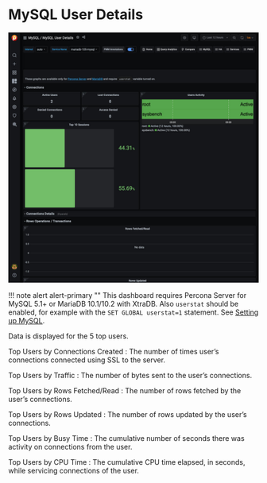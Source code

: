 # MySQL User Details

![!image](../../images/PMM_MySQL_User_Details.jpg)

!!! note alert alert-primary ""
    This dashboard requires Percona Server for MySQL 5.1+ or MariaDB 10.1/10.2 with XtraDB. Also `userstat` should be enabled, for example with the `SET GLOBAL userstat=1` statement. See [Setting up MySQL](../../install-pmm/install-pmm-client/connect-database/mysql/mysql.md).

Data is displayed for the 5 top users.

Top Users by Connections Created
:    The number of times user’s connections connected using SSL to the server.

Top Users by Traffic
:    The number of bytes sent to the user’s connections.

Top Users by Rows Fetched/Read
:    The number of rows fetched by the user’s connections.

Top Users by Rows Updated
:    The number of rows updated by the user’s connections.

Top Users by Busy Time
:    The cumulative number of seconds there was activity on connections from the user.

Top Users by CPU Time
:    The cumulative CPU time elapsed, in seconds, while servicing connections of the user.
